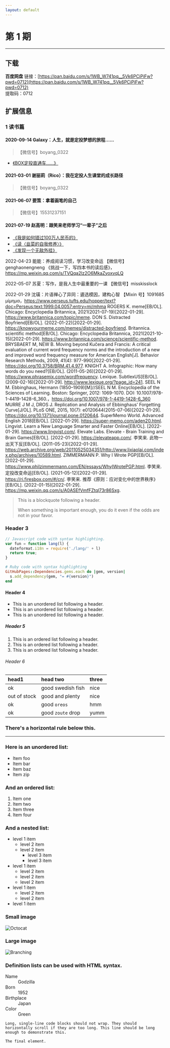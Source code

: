 ```yaml
---
layout: default
---
```


# 第 1 期

* * *

## 下载

**百度网盘**
链接：[https://pan.baidu.com/s/1WB_W741pq__5Vk6PCiPiFw?pwd=0712](https://pan.baidu.com/s/1WB_W741pq__5Vk6PCiPiFw?pwd=0712) <br>
提取码：0712

## 扩展信息

### 1 读书篇

#### 2020-09-14 Galaxy：人生，就是定投梦想的旅程……

>  【微信号】boyang_0322

*   [《BOX定投直通车……》](https://weibo.com/ttarticle/p/show?id=2309404408895383666772)

#### 2021-03-01 谢丽莉（Rico）：我在定投人生课堂的成长路径
>  【微信号】boyang_0322

#### 2021-06-07 要策：拿着画笔的自己
>  【微信号】15531237151

#### 2021-07-19 赵高明：跟笑来老师学习“一辈子”之后
*  [《我是如何错过100万人民币的》](https://mp.weixin.qq.com/s/8OqggdQEL9DIrW4NwbDyjg)
*  [《读〈韭菜的自我修养〉》](https://mp.weixin.qq.com/s/Kbr8oPUhjPAc_kBg9TtJLQ)
*  [《发现一个无敌外挂》](https://mp.weixin.qq.com/s/F0dsKzTtN8pycvEHM2N0Tw)

2022-04-23 能能：养成阅读习惯，学习改变命运
	【微信号】genghaonengneng
	《挑战一下，写四本书的读后感》，https://mp.weixin.qq.com/s/TVQqa2lz2O6MkaZyoxvqLQ

2022-05-07 苏夏：写作，是我人生中最重要的一课
	【微信号】misskisslock

2022-01-29 沈璜：片语禅心了异同：遴选模因，建构心智
	【Mixin 号】1091685
	μίμημα，https://www.perseus.tufts.edu/hopper/text?doc=Perseus:text:1999.04.0057:entry=mi/mhma
	ROGERS K. meme[EB/OL]. Chicago: Encyclopedia Britannica, 2021(2021-07-19)[2022-01-29]. https://www.britannica.com/topic/meme.
	DON S. Distracted Boyfriend[EB/OL]. (2022-01-22)[2022-01-29]. https://knowyourmeme.com/memes/distracted-boyfriend.
	Britannica. scientific method[EB/OL]. Chicago: Encyclopedia Britannica, 2021(2021-10-15)[2022-01-29]. https://www.britannica.com/science/scientific-method.
	BRYSBAERT M, NEW B. Moving beyond Kučera and Francis: A critical evaluation of current word frequency norms and the introduction of a new and improved word frequency measure for American English[J]. Behavior Research Methods, 2009, 41(4): 977-990[2022-01-29]. https://doi.org/10.3758/BRM.41.4.977.
	KNIGHT A. Infographic: How many words do you need?[EB/OL]. (2011-05-26)[2022-01-29]. https://www.phrasemix.com/wordfrequency.
	Lexique. SubtlexUS[EB/OL]. (2009-02-16)[2022-01-29]. http://www.lexique.org/?page_id=241.
	SEEL N M. Ebbinghaus, Hermann (1850–1909)[M]//SEEL N M. Encyclopedia of the Sciences of Learning. Boston: Springer, 2012: 1069-1070. DOI: 10.1007/978-1-4419-1428-6_360.，https://doi.org/10.1007/978-1-4419-1428-6_360
	MURRE J M J, DROS J. Replication and Analysis of Ebbinghaus’ Forgetting Curve[J/OL]. PLoS ONE, 2015, 10(7): e0120644(2015-07-06)[2022-01-29]. https://doi.org/10.1371/journal.pone.0120644.
	SuperMemo World. Advanced English 2018[EB/OL]. [2022-01-29]. https://super-memo.com/aden20.html.
	Lingvist. Learn a New Language Smarter and Faster Online[EB/OL]. [2022-01-29]. https://www.lingvist.com/.
	Elevate Labs. Elevate - Brain Training and Brain Games[EB/OL]. [2022-01-29]. https://elevateapp.com/.
	李笑来. 此物一出天下反[EB/OL]. (2011-05-23)[2022-01-29]. https://web.archive.org/web/20110525034351/http://www.lixiaolai.com/index.php/archives/10589.html.
	ZIMMERMANN P. Why I Wrote PGP[EB/OL]. [2022-01-29]. https://www.philzimmermann.com/EN/essays/WhyIWrotePGP.html.
	李笑来. 定投改变命运[EB/OL]. (2021-05-12)[2022-01-29]. https://ri.firesbox.com/#/cn/.
	李笑来. 推荐《原则：应对变化中的世界秩序》[EB/OL]. (2022-01-15)[2022-01-29]. https://mp.weixin.qq.com/s/A0ASEfVmfFZtql73r86Sxg.



> This is a blockquote following a header.
>
> When something is important enough, you do it even if the odds are not in your favor.

### Header 3

```js
// Javascript code with syntax highlighting.
var fun = function lang(l) {
  dateformat.i18n = require('./lang/' + l)
  return true;
}
```

```ruby
# Ruby code with syntax highlighting
GitHubPages::Dependencies.gems.each do |gem, version|
  s.add_dependency(gem, "= #{version}")
end
```

#### Header 4

*   This is an unordered list following a header.
*   This is an unordered list following a header.
*   This is an unordered list following a header.

##### Header 5

1.  This is an ordered list following a header.
2.  This is an ordered list following a header.
3.  This is an ordered list following a header.

###### Header 6

| head1        | head two          | three |
|:-------------|:------------------|:------|
| ok           | good swedish fish | nice  |
| out of stock | good and plenty   | nice  |
| ok           | good `oreos`      | hmm   |
| ok           | good `zoute` drop | yumm  |

### There's a horizontal rule below this.

* * *

### Here is an unordered list:

*   Item foo
*   Item bar
*   Item baz
*   Item zip

### And an ordered list:

1.  Item one
1.  Item two
1.  Item three
1.  Item four

### And a nested list:

- level 1 item
  - level 2 item
  - level 2 item
    - level 3 item
    - level 3 item
- level 1 item
  - level 2 item
  - level 2 item
  - level 2 item
- level 1 item
  - level 2 item
  - level 2 item
- level 1 item

### Small image

![Octocat](https://github.githubassets.com/images/icons/emoji/octocat.png)

### Large image

![Branching](https://guides.github.com/activities/hello-world/branching.png)


### Definition lists can be used with HTML syntax.

<dl>
<dt>Name</dt>
<dd>Godzilla</dd>
<dt>Born</dt>
<dd>1952</dd>
<dt>Birthplace</dt>
<dd>Japan</dd>
<dt>Color</dt>
<dd>Green</dd>
</dl>

```
Long, single-line code blocks should not wrap. They should horizontally scroll if they are too long. This line should be long enough to demonstrate this.
```

```
The final element.
```
